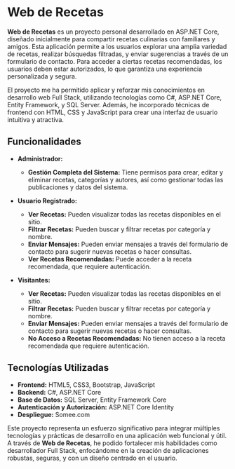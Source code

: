
# Web de Recetas

**Web de Recetas** es un proyecto personal desarrollado en ASP.NET Core, diseñado inicialmente para compartir recetas culinarias con familiares y amigos. Esta aplicación permite a los usuarios explorar una amplia variedad de recetas, realizar búsquedas filtradas, y enviar sugerencias a través de un formulario de contacto. Para acceder a ciertas recetas recomendadas, los usuarios deben estar autorizados, lo que garantiza una experiencia personalizada y segura.

El proyecto me ha permitido aplicar y reforzar mis conocimientos en desarrollo web Full Stack, utilizando tecnologías como C#, ASP.NET Core, Entity Framework, y SQL Server. Además, he incorporado técnicas de frontend con HTML, CSS y JavaScript para crear una interfaz de usuario intuitiva y atractiva.


## Funcionalidades

- **Administrador:**
  - **Gestión Completa del Sistema:** Tiene permisos para crear, editar y eliminar recetas, categorías y autores, así como gestionar todas las publicaciones y datos del sistema.


- **Usuario Registrado:**
  - **Ver Recetas:** Pueden visualizar todas las recetas disponibles en el sitio.
  - **Filtrar Recetas:** Pueden buscar y filtrar recetas por categoría y nombre.
  - **Enviar Mensajes:** Pueden enviar mensajes a través del formulario de contacto para sugerir nuevas recetas o hacer consultas.
  - **Ver Recetas Recomendadas:** Puede acceder a la receta recomendada, que requiere autenticación.

- **Visitantes:**
  - **Ver Recetas:** Pueden visualizar todas las recetas disponibles en el sitio.
  - **Filtrar Recetas:** Pueden buscar y filtrar recetas por categoría y nombre.
  - **Enviar Mensajes:** Pueden enviar mensajes a través del formulario de contacto para sugerir nuevas recetas o hacer consultas.
  - **No Acceso a Recetas Recomendadas:** No tienen acceso a la receta recomendada que requiere autenticación.


## Tecnologías Utilizadas

- **Frontend:** HTML5, CSS3, Bootstrap, JavaScript
- **Backend:** C#, ASP.NET Core
- **Base de Datos:** SQL Server, Entity Framework Core
- **Autenticación y Autorización:** ASP.NET Core Identity
- **Despliegue:** Somee.com

Este proyecto representa un esfuerzo significativo para integrar múltiples tecnologías y prácticas de desarrollo en una aplicación web funcional y útil. A través de **Web de Recetas**, he podido fortalecer mis habilidades como desarrollador Full Stack, enfocándome en la creación de aplicaciones robustas, seguras, y con un diseño centrado en el usuario.
